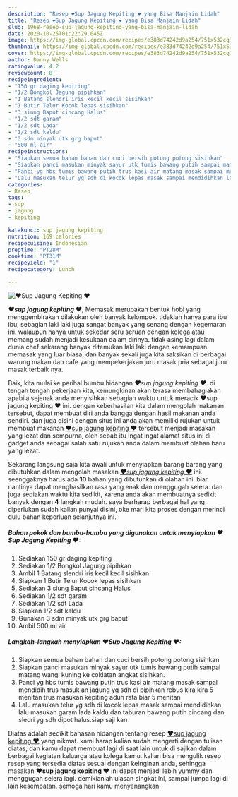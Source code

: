 ```yaml
---
description: "Resep ❤Sup Jagung Kepiting ❤ yang Bisa Manjain Lidah"
title: "Resep ❤Sup Jagung Kepiting ❤ yang Bisa Manjain Lidah"
slug: 1968-resep-sup-jagung-kepiting-yang-bisa-manjain-lidah
date: 2020-10-25T01:22:29.045Z
image: https://img-global.cpcdn.com/recipes/e383d74242d9a254/751x532cq70/❤sup-jagung-kepiting-❤-foto-resep-utama.jpg
thumbnail: https://img-global.cpcdn.com/recipes/e383d74242d9a254/751x532cq70/❤sup-jagung-kepiting-❤-foto-resep-utama.jpg
cover: https://img-global.cpcdn.com/recipes/e383d74242d9a254/751x532cq70/❤sup-jagung-kepiting-❤-foto-resep-utama.jpg
author: Danny Wells
ratingvalue: 4.2
reviewcount: 8
recipeingredient:
- "150 gr daging kepiting"
- "1/2 Bongkol Jagung pipihkan"
- "1 Batang slendri iris kecil kecil sisihkan"
- "1 Butir Telur Kocok lepas sisihkan"
- "3 siung Baput cincang Halus"
- "1/2 sdt garam"
- "1/2 sdt Lada"
- "1/2 sdt kaldu"
- "3 sdm minyak utk grg baput"
- "500 ml air"
recipeinstructions:
- "Siapkan semua bahan bahan dan cuci bersih potong potong sisihkan"
- "Siapkan panci masukan minyak sayur utk tumis bawang putih sampai matang wangi kuning ke coklatan angkat sisihkan."
- "Panci yg hbs tumis bawang putih trus kasi air matang masak sampai mendidih trus masuk an jagung yg sdh di pipihkan rebus kira kira 5 menitan trus masukan kepiting aduh rata biar 5 menitan"
- "Lalu masukan telur yg sdh di kocok lepas masak sampai mendidihkan lalu masukan garam lada kaldu dan taburan bawang putih cincang dan sledri yg sdh dipot halus.siap saji kan"
categories:
- Resep
tags:
- sup
- jagung
- kepiting

katakunci: sup jagung kepiting 
nutrition: 169 calories
recipecuisine: Indonesian
preptime: "PT28M"
cooktime: "PT31M"
recipeyield: "1"
recipecategory: Lunch

---
```



![❤Sup Jagung Kepiting ❤](https://img-global.cpcdn.com/recipes/e383d74242d9a254/751x532cq70/❤sup-jagung-kepiting-❤-foto-resep-utama.jpg)

<b><i>❤sup jagung kepiting ❤</i></b>, Memasak merupakan bentuk hobi yang menggembirakan dilakukan oleh banyak kelompok. tidaklah hanya para ibu ibu, sebagian laki laki juga sangat banyak yang senang dengan kegemaran ini. walaupun hanya untuk sekedar seru seruan dengan kolega atau memang sudah menjadi kesukaan dalam dirinya. tidak asing lagi dalam dunia chef sekarang banyak ditemukan laki laki dengan kemampuan memasak yang luar biasa, dan banyak sekali juga kita saksikan di berbagai warung makan dan cafe yang mempekerjakan juru masak pria sebagai juru masak terbaik nya.

Baik, kita mulai ke perihal bumbu hidangan <i>❤sup jagung kepiting ❤</i>. di tengah tengah pekerjaan kita, kemungkinan akan terasa membahagiakan apabila sejenak anda menyisihkan sebagian waktu untuk meracik ❤sup jagung kepiting ❤ ini. dengan keberhasilan kita dalam mengolah makanan tersebut, dapat membuat diri anda bangga dengan hasil makanan anda sendiri. dan juga disini dengan situs ini anda akan memiliki rujukan untuk membuat makanan <u>❤sup jagung kepiting ❤</u> tersebut menjadi masakan yang lezat dan sempurna, oleh sebab itu ingat ingat alamat situs ini di gadget anda sebagai salah satu rujukan anda dalam membuat olahan baru yang lezat.




Sekarang langsung saja kita awali untuk menyiapkan barang barang yang dibutuhkan dalam mengolah masakan <u><i>❤sup jagung kepiting ❤</i></u> ini. seenggaknya harus ada <b>10</b> bahan yang dibutuhkan di olahan ini. biar nantinya dapat menghasilkan rasa yang enak dan menggugah selera. dan juga sediakan waktu kita sedikit, karena anda akan membuatnya sedikit banyak dengan <b>4</b> langkah mudah. saya berharap berbagai hal yang diperlukan sudah kalian punyai disini, oke mari kita proses dengan merinci dulu bahan keperluan selanjutnya ini.

<!--inarticleads1-->

##### Bahan pokok dan bumbu-bumbu yang digunakan untuk menyiapkan ❤Sup Jagung Kepiting ❤:

1. Sediakan 150 gr daging kepiting
1. Sediakan 1/2 Bongkol Jagung pipihkan
1. Ambil 1 Batang slendri iris kecil kecil sisihkan
1. Siapkan 1 Butir Telur Kocok lepas sisihkan
1. Sediakan 3 siung Baput cincang Halus
1. Sediakan 1/2 sdt garam
1. Sediakan 1/2 sdt Lada
1. Siapkan 1/2 sdt kaldu
1. Gunakan 3 sdm minyak utk grg baput
1. Ambil 500 ml air




<!--inarticleads2-->

##### Langkah-langkah menyiapkan ❤Sup Jagung Kepiting ❤:

1. Siapkan semua bahan bahan dan cuci bersih potong potong sisihkan
1. Siapkan panci masukan minyak sayur utk tumis bawang putih sampai matang wangi kuning ke coklatan angkat sisihkan.
1. Panci yg hbs tumis bawang putih trus kasi air matang masak sampai mendidih trus masuk an jagung yg sdh di pipihkan rebus kira kira 5 menitan trus masukan kepiting aduh rata biar 5 menitan
1. Lalu masukan telur yg sdh di kocok lepas masak sampai mendidihkan lalu masukan garam lada kaldu dan taburan bawang putih cincang dan sledri yg sdh dipot halus.siap saji kan




Diatas adalah sedikit bahasan hidangan tentang resep <u>❤sup jagung kepiting ❤</u> yang nikmat. kami harap kalian sudah mengerti dengan tulisan diatas, dan kamu dapat membuat lagi di saat lain untuk di sajikan dalam berbagai kegiatan keluarga atau kolega kamu. kalian bisa mengulik resep resep yang tersedia diatas sesuai dengan keinginan anda, sehingga masakan <b>❤sup jagung kepiting ❤</b> ini dapat menjadi lebih yummy dan menggugah selera lagi. demikianlah ulasan singkat ini, sampai jumpa lagi di lain kesempatan. semoga hari kamu menyenangkan.
